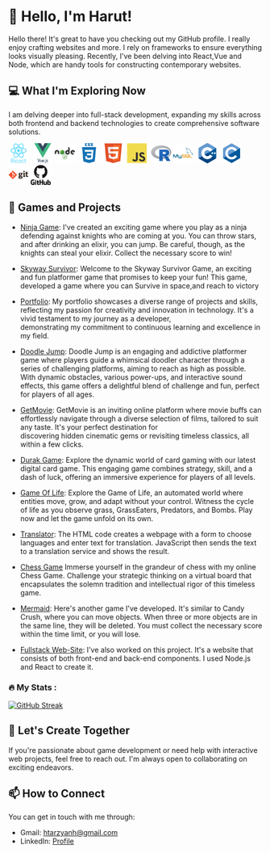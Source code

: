# 👋 Hello, I'm Harut!

Hello there! It's great to have you checking out my GitHub profile. I really enjoy crafting websites and more. I rely on frameworks to ensure everything looks visually pleasing. Recently, I've been delving into React,Vue and Node, which are handy tools for constructing contemporary websites.

## 💻 What I'm Exploring Now

I am delving deeper into full-stack development, expanding my skills across both frontend and backend technologies to create comprehensive software solutions.

<div>
  <img src="https://github.com/devicons/devicon/blob/master/icons/react/react-original-wordmark.svg" title="React" alt="React" width="40" height="40"/>&nbsp;
  <img src="https://github.com/devicons/devicon/blob/master/icons/vuejs/vuejs-original-wordmark.svg" title="Git" **alt="Git" width="40" height="40"/>
  <img src="https://github.com/devicons/devicon/blob/master/icons/nodejs/nodejs-original-wordmark.svg" title="NodeJS" alt="NodeJS" width="40" height="40"/>&nbsp;
  <img src="https://github.com/devicons/devicon/blob/master/icons/css3/css3-plain-wordmark.svg"  title="CSS3" alt="CSS" width="40" height="40"/>&nbsp;
  <img src="https://github.com/devicons/devicon/blob/master/icons/html5/html5-original.svg" title="HTML5" alt="HTML" width="40" height="40"/>&nbsp;
  <img src="https://github.com/devicons/devicon/blob/master/icons/javascript/javascript-original.svg" title="JavaScript" alt="JavaScript" width="40" height="40"/>&nbsp;
  <img src="https://github.com/devicons/devicon/blob/master/icons/r/r-original.svg" title="Git" **alt="Git" width="40" height="40"/>
  <img src="https://github.com/devicons/devicon/blob/master/icons/mysql/mysql-original-wordmark.svg" title="MySQL"  alt="MySQL" width="40" height="40"/>&nbsp;
   <img src="https://github.com/devicons/devicon/blob/master/icons/cplusplus/cplusplus-original.svg" title="MySQL"  alt="MySQL" width="40" height="40"/>&nbsp;
  <img src="https://github.com/devicons/devicon/blob/master/icons/c/c-original.svg" title="MySQL"  alt="MySQL" width="40" height="40"/>&nbsp;
  <img src="https://github.com/devicons/devicon/blob/master/icons/git/git-original-wordmark.svg" title="Git" **alt="Git" width="40" height="40"/>
  <img src="https://github.com/devicons/devicon/blob/master/icons/github/github-original-wordmark.svg" title="Git" **alt="Git" width="40" height="40"/>
</div>

## 💼 Games and Projects

- [Ninja Game](https://harut20024.github.io/Ninja-Game/): I've created an exciting game where you play as a ninja defending against knights who are coming at you. You can throw stars, and after drinking an elixir, you can jump. Be careful, though,   as the knights can steal your elixir. Collect the necessary score to win!
- [Skyway Survivor](https://harut20024.github.io/Skyway-Survivor/): Welcome to the Skyway Survivor Game, an exciting and fun platformer game that promises to keep your fun! This game, developed a game where you can Survive in space,and reach to  victory
- [Portfolio](https://harut20024.github.io/portfolio/): My portfolio showcases a diverse range of projects and skills, reflecting my passion for creativity and innovation in technology. It's a vivid testament to my journey as a developer,     
  demonstrating my commitment to continuous learning and excellence in my field.
- [Doodle Jump](https://harut20024.github.io/DoodleJump/): Doodle Jump is an engaging and addictive platformer game where players guide a whimsical doodler character through a series of challenging platforms, aiming to reach as high as possible. With dynamic obstacles, various power-ups, and interactive   sound effects, this game offers a delightful blend of challenge and fun, perfect for players of all ages.
- [GetMovie](https://harut20024.github.io/GetMovie/): GetMovie is an inviting online platform where movie buffs can effortlessly navigate through a diverse selection of films, tailored to suit any taste. It's your perfect destination for      
  discovering hidden cinematic gems or revisiting timeless classics, all within a few clicks.
- [Durak Game](https://harut20024.github.io/Durak-/): Explore the dynamic world of card gaming with our latest digital card game. This engaging game combines strategy, skill, and a dash of luck, offering an immersive experience for players of 
  all levels.
- [Game Of Life](https://harut20024.github.io/Game-Of-Life): Explore the Game of Life, an automated world where entities move, grow, and adapt without your control. Witness the cycle of life as you observe grass, GrassEaters, Predators, and Bombs. 
  Play now and let the game unfold on its own.
- [Translator](https://harut20024.github.io/Translator/): The HTML code creates a webpage with a form to choose languages and enter text for translation. JavaScript then sends the text to a translation service and shows the result.

- [Chess Game](https://harut20024.github.io/Chess/) Immerse yourself in the grandeur of chess with my online Chess Game. Challenge your strategic thinking on a virtual board that encapsulates the solemn tradition and intellectual rigor of this 
  timeless game.

- [Mermaid](https://harut20024.github.io/Mermaid/): Here's another game I've developed. It's similar to Candy Crush, where you can move objects. When three or more objects are in the same line, they will be deleted. You must collect the necessary 
   score within the time limit, or you will lose.

- [Fullstack Web-Site](https://github.com/Harut20024/full-stack-website): I've also worked on this project. It's a website that consists of both front-end and back-end components. I used Node.js and React to create it.

### :fire: My Stats :
[![GitHub Streak](https://github-readme-streak-stats.herokuapp.com?user=Harut20024&theme=dracula&hide_border=true&border_radius=5.3&date_format=M%20j%5B%2C%20Y%5D)](https://git.io/streak-stats)

## 🤝 Let's Create Together

If you're passionate about game development or need help with interactive web projects, feel free to reach out. I'm always open to collaborating on exciting endeavors.

## 📫 How to Connect

You can get in touch with me through:
- Gmail: htarzyanh@gmail.com
- LinkedIn: [Profile](https://www.linkedin.com/in/tharzyan/)

<!---
Harut20024/Harut20024 is special because its `README.md` appears on your GitHub profile. You can click "Preview" to see how your changes will look before saving them.
--->
